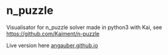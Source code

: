 # n_puzzle

Visualisator for n_puzzle solver made in python3 with Kai, see https://github.com/Kaiment/n-puzzle

Live version here [angauber.github.io](https://angauber.github.io)
